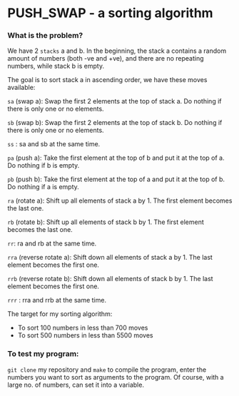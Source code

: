# PUSH_SWAP - a sorting algorithm
### What is the problem?
We have 2 `stacks` a and b. In the beginning, the stack a contains a random amount of numbers (both -ve and +ve), and there are no repeating numbers, while stack b is empty.

The goal is to sort stack a in ascending order, we have these moves available:

`sa` (swap a): Swap the first 2 elements at the top of stack a.
Do nothing if there is only one or no elements.

`sb` (swap b): Swap the first 2 elements at the top of stack b.
Do nothing if there is only one or no elements.

`ss` : sa and sb at the same time.

`pa` (push a): Take the first element at the top of b and put it at the top of a.
Do nothing if b is empty.

`pb` (push b): Take the first element at the top of a and put it at the top of b.
Do nothing if a is empty.

`ra` (rotate a): Shift up all elements of stack a by 1.
The first element becomes the last one.

`rb` (rotate b): Shift up all elements of stack b by 1.
The first element becomes the last one.

`rr`: ra and rb at the same time.

`rra` (reverse rotate a): Shift down all elements of stack a by 1.
The last element becomes the first one.

`rrb` (reverse rotate b): Shift down all elements of stack b by 1.
The last element becomes the first one.

`rrr` : rra and rrb at the same time.

The target for my sorting algorithm:
* To sort 100 numbers in less than 700 moves
* To sort 500 numbers in less than 5500 moves

### To test my program:
`git clone` my repository and `make` to compile the program, enter the numbers you want to sort as arguments to the program. Of course, with a large no. of numbers, can set it into a variable. 
